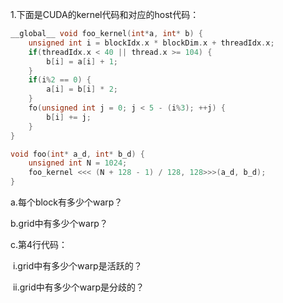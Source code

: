 1.下面是CUDA的kernel代码和对应的host代码：

```c++
__global__ void foo_kernel(int*a, int* b) {
    unsigned int i = blockIdx.x * blockDim.x + threadIdx.x;
    if(threadIdx.x < 40 || thread.x >= 104) {
        b[i] = a[i] + 1;
    }
    if(i%2 == 0) {
        a[i] = b[i] * 2;
    }
    fo(unsigned int j = 0; j < 5 - (i%3); ++j) {
        b[i] += j;
    }
}

void foo(int* a_d, int* b_d) {
    unsigned int N = 1024;
    foo_kernel <<< (N + 128 - 1) / 128, 128>>>(a_d, b_d);
}
```

a.每个block有多少个warp？

b.grid中有多少个warp？

c.第4行代码：

​	i.grid中有多少个warp是活跃的？

​	ii.grid中有多少个warp是分歧的？


